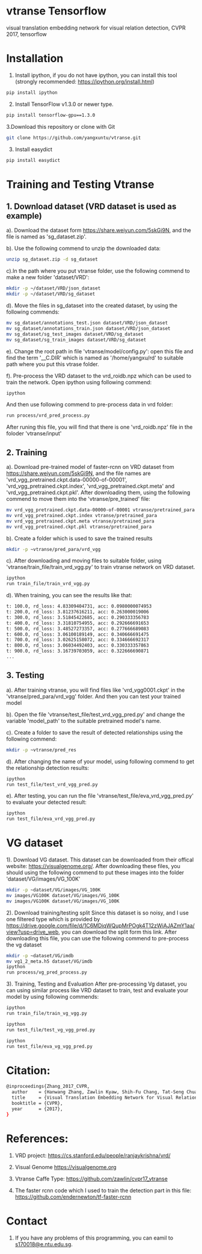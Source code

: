 # vtranse Tensorflow
visual translation embedding network for visual relation detection, CVPR 2017, tensorflow

# Installation
1. Install ipython, if you do not have ipython, you can install this tool (strongly recommended: https://ipython.org/install.html)
```bash
pip install ipython
```
2. Install TensorFlow v1.3.0 or newer type.
```bash
pip install tensorflow-gpu==1.3.0
```
3.Download this repository or clone with Git
```bash
git clone https://github.com/yangxuntu/vtranse.git
```

3. Install easydict
```bash
pip install easydict
```
# Training and Testing Vtranse
## 1. Download dataset (VRD dataset is used as example)
a). Download the dataset form https://share.weiyun.com/5skGi9N, and the file is named as 'sg_dataset.zip'. 

b). Use the following commend to unzip the downloaded data:
```bash
unzip sg_dataset.zip -d sg_dataset
```

c).In the path where you put vtranse folder, use the following commend to make a new folder 'dataset/VRD':
```bash
mkdir -p ~/dataset/VRD/json_dataset
mkdir -p ~/dataset/VRD/sg_dataset
```

d). Move the files in sg_dataset into the created dataset, by using the following commends:
```bash
mv sg_dataset/annotations_test.json dataset/VRD/json_dataset
mv sg_dataset/annotations_train.json dataset/VRD/json_dataset
mv sg_dataset/sg_test_images dataset/VRD/sg_dataset
mv sg_dataset/sg_train_images dataset/VRD/sg_dataset
```

e). Change the root path in file 'vtranse/model/config.py': open this file and find the term '__C.DIR' which is named as '/home/yangxu/rd' to suitable path where you put this vtrase folder. 

f). Pre-process the VRD dataset to the vrd_roidb.npz which can be used to train the network. Open ipython using following commend:
```bash
ipython
```
And then use following commend to pre-process data in vrd folder:
```bash
run process/vrd_pred_process.py
```

After runing this file, you will find that there is one 'vrd_roidb.npz' file in the foloder 'vtranse/input'

## 2. Training
a). Download pre-trained model of faster-rcnn on VRD dataset from https://share.weiyun.com/5skGi9N, and the file names are 'vrd_vgg_pretrained.ckpt.data-00000-of-00001', 'vrd_vgg_pretrained.ckpt.index', 'vrd_vgg_pretrained.ckpt.meta' and 'vrd_vgg_pretrained.ckpt.pkl'. After downloading them, using the following commend to move them into the 'vtranse/pre_trained' file:
```bash
mv vrd_vgg_pretrained.ckpt.data-00000-of-00001 vtranse/pretrained_para
mv vrd_vgg_pretrained.ckpt.index vtranse/pretrained_para
mv vrd_vgg_pretrained.ckpt.meta vtranse/pretrained_para
mv vrd_vgg_pretrained.ckpt.pkl vtranse/pretrained_para
```

b). Create a folder which is used to save the trained results
```bash
mkdir -p ~vtranse/pred_para/vrd_vgg
```

c). After downloading and moving files to suitable folder, using 'vtranse/train_file/train_vrd_vgg.py' to train vtranse network on VRD dataset.
```bash
ipython
run train_file/train_vrd_vgg.py
```
d). When training, you can see the results like that:
```bash
t: 100.0, rd_loss: 4.83309404731, acc: 0.0980000074953
t: 200.0, rd_loss: 3.81237616211, acc: 0.263000019006
t: 300.0, rd_loss: 3.51845422685, acc: 0.290333356783
t: 400.0, rd_loss: 3.31810754955, acc: 0.292666691653
t: 500.0, rd_loss: 3.48527273357, acc: 0.277666689083
t: 600.0, rd_loss: 3.06100189149, acc: 0.340666691475
t: 700.0, rd_loss: 3.02625158072, acc: 0.334666692317
t: 800.0, rd_loss: 3.06034492403, acc: 0.330333357863
t: 900.0, rd_loss: 3.16739703059, acc: 0.322666690871
...
```

## 3. Testing
a). After training vtranse, you will find files like 'vrd_vgg0001.ckpt' in the 'vtranse/pred_para/vrd_vgg' folder. And
 then you can test your trained model
 
b). Open the file 'vtranse/test_file/test_vrd_vgg_pred.py' and change the variable 'model_path' to the suitable pretrained model's name.

c). Create a folder to save the result of detected relationships using the following commend:
```bash
mkdir -p ~vtranse/pred_res
```

d). After changing the name of your model, using following commend to get the relationship detection results:
```bash
ipython
run test_file/test_vrd_vgg_pred.py
```

e). After testing, you can run the file 'vtranse/test_file/eva_vrd_vgg_pred.py' to evaluate your detected result:
```bash
ipython
run test_file/eva_vrd_vgg_pred.py
```

# VG dataset
1). Download VG dataset.
This dataset can be downloaded from their offical website: https://visualgenome.org/. After downloading these files, you should using the following commend to put these images into the folder 'dataset/VG/images/VG_100K'
```bash
mkdir -p ~dataset/VG/images/VG_100K
mv images/VG100K dataset/VG/images/VG_100K
mv images/VG100K dataset/VG/images/VG_100K
```

2). Download training/testing split
Since this dataset is so noisy, and I use one filtered type which is provided by https://drive.google.com/file/d/1C6MDiqWQupMrPOgk4T12zWiAJAZmY1aa/view?usp=drive_web, you can download the split form this link.
After downloading this file, you can use the following commend to pre-process the vg dataset

```bash
mkdir -p ~dataset/VG/imdb
mv vg1_2_meta.h5 dataset/VG/imdb
ipython
run process/vg_pred_process.py
```

3). Training, Testing and Evaluation
After pre-processing Vg dataset, you can using similar process like VRD dataset to train, test and evaluate your model by using following commends:
```bash
ipython
run train_file/train_vg_vgg.py
```

```bash
ipython
run test_file/test_vg_vgg_pred.py
```

```bash
ipython
run test_file/eva_vg_vgg_pred.py
```

# Citation:

```bash
@inproceedings{Zhang_2017_CVPR,
  author    = {Hanwang Zhang, Zawlin Kyaw, Shih-Fu Chang, Tat-Seng Chua},
  title     = {Visual Translation Embedding Network for Visual Relation Detection},
  booktitle = {CVPR},
  year      = {2017},
}
```

# References:
1. VRD project:
https://cs.stanford.edu/people/ranjaykrishna/vrd/

2. Visual Genome
https://visualgenome.org

3. Vtranse Caffe Type:
https://github.com/zawlin/cvpr17_vtranse

4. The faster rcnn code which I used to train the detection part in this file:
https://github.com/endernewton/tf-faster-rcnn

# Contact
1. If you have any problems of this programming, you can eamil to s170018@e.ntu.edu.sg.
